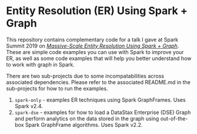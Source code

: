 # Entity Resolution (ER) Using Spark + Graph

This repository contains complementary code for a talk I gave at Spark Summit 2019 on [*Massive-Scale Entity Resolution Using Spark + Graph*](https://databricks.com/session/massive-scale-entity-resolution-using-the-power-of-apache-spark-and-graph). These are simple code examples you can use with Spark to improve your ER, as well as some code examples that will help you better understand how to work with graph in Spark.

There are two sub-projects due to some incompatabilities across associated dependencies. Please refer to the associated README.md in the sub-projects for how to run the examples.

1. `spark-only` - examples ER techniques using Spark GraphFrames. Uses Spark v2.4.
2. `spark-dse` - examples for how to load a DataStax Enterprise (DSE) Graph and perform analytics on the data stored in the graph using out-of-the-box Spark GraphFrame algorithms. Uses Spark v2.2.
